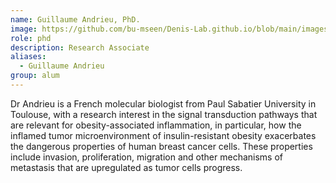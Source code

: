 ```yaml
---
name: Guillaume Andrieu, PhD.
image: https://github.com/bu-mseen/Denis-Lab.github.io/blob/main/images/members/Guillaume.jpeg
role: phd
description: Research Associate
aliases:
  - Guillaume Andrieu
group: alum
---
```


Dr Andrieu is a French molecular biologist from Paul Sabatier University in Toulouse, with a research interest in the signal transduction pathways that are relevant for obesity-associated inflammation, in particular, how the inflamed tumor microenvironment of insulin-resistant obesity exacerbates the dangerous properties of human breast cancer cells. These properties include invasion, proliferation, migration and other mechanisms of metastasis that are upregulated as tumor cells progress.
